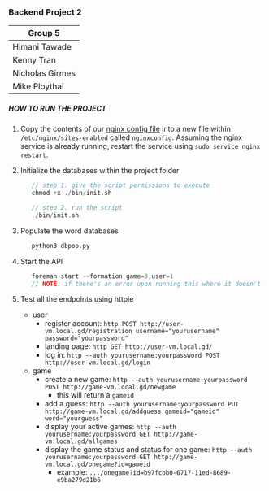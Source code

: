 ### Backend Project 2

| Group 5         |
| --------------- |
| Himani Tawade   |
| Kenny Tran      |
| Nicholas Girmes |
| Mike Ploythai   |

##### HOW TO RUN THE PROJECT

1. Copy the contents of our [nginx config file](https://github.com/himanitawade/Web-Back-End-Project2/blob/master/nginxconfig.txt) into a new file within `/etc/nginx/sites-enabled` called `nginxconfig`. Assuming the nginx service is already running, restart the service using `sudo service nginx restart`.

2. Initialize the databases within the project folder

   ```c
      // step 1. give the script permissions to execute
      chmod +x ./bin/init.sh

      // step 2. run the script
      ./bin/init.sh
   ```

3. Populate the word databases

   ```c
      python3 dbpop.py
   ```

4. Start the API

   ```c
      foreman start --formation game=3,user=1
      // NOTE: if there's an error upon running this where it doesn't recognize hypercorn, log out of Ubuntu and log back in.
   ```

5. Test all the endpoints using httpie
   - user
      - register account: `http POST http://user-vm.local.gd/registration username="yourusername" password="yourpassword"`
      - landing page: `http GET http://user-vm.local.gd/`
      - log in: `http --auth yourusername:yourpassword POST http://user-vm.local.gd/login`
   - game
      - create a new game: `http --auth yourusername:yourpassword POST http://game-vm.local.gd/newgame`
         - this will return a `gameid`
      - add a guess: `http --auth yourusername:yourpassword PUT http://game-vm.local.gd/addguess gameid="gameid" word="yourguess"`
      - display your active games: `http --auth yourusername:yourpassword GET http://game-vm.local.gd/allgames`
      - display the game status and status for one game: `http --auth yourusername:yourpassword GET http://game-vm.local.gd/onegame?id=gameid`
         - example: `.../onegame?id=b97fcbb0-6717-11ed-8689-e9ba279d21b6`
